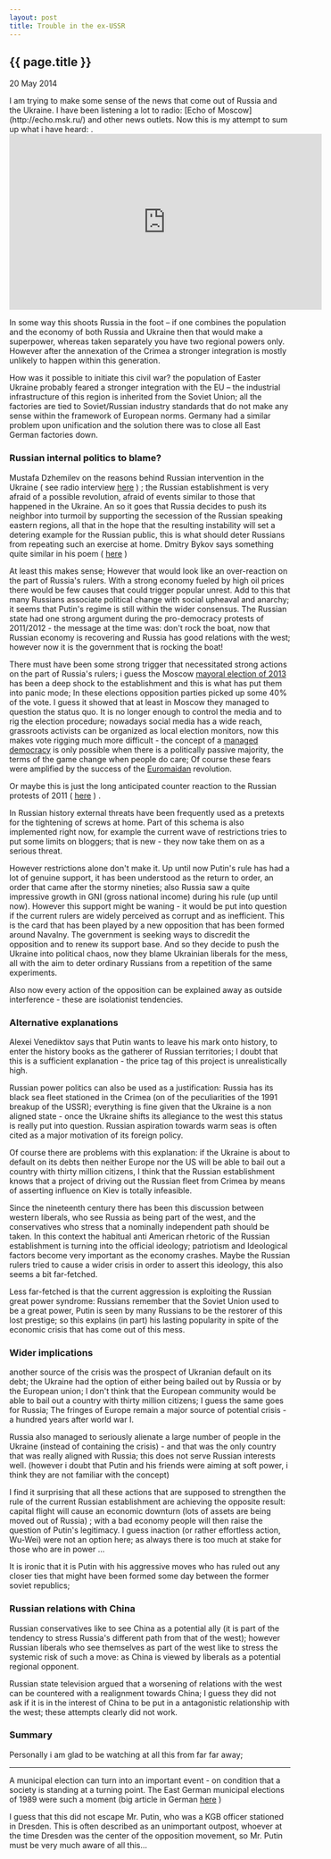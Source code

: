 ```yaml
---
layout: post
title: Trouble in the ex-USSR
---
```


{{ page.title }}
----------------

<p class="publish_date">
20 May 2014

</p>
I am trying to make some sense of the news that come out of Russia and the Ukraine. I have been listening a lot to radio: [Echo of Moscow](http://echo.msk.ru/) and other news outlets. Now this is my attempt to sum up what i have heard: .

<iframe width="560" height="315" src="https://www.youtube-nocookie.com/embed/Rw0KeJdAZkY" frameborder="0" allowfullscreen></iframe>

In some way this shoots Russia in the foot – if one combines the population and the economy of both Russia and Ukraine then that would make a superpower, whereas taken separately you have two regional powers only. However after the annexation of the Crimea a stronger integration is mostly unlikely to happen within this generation.

How was it possible to initiate this civil war?  the population of Easter Ukraine probably feared a stronger integration with the EU – the industrial infrastructure of this region is inherited from the Soviet Union; all the factories are tied to Soviet/Russian industry standards that do not make any sense within the framework of European norms. Germany had a similar problem upon unification and the solution there was to close all East German factories down.

### Russian internal politics to blame?

Mustafa Dzhemilev on the reasons behind Russian intervention in the Ukraine ( see radio interview [here](http://echo.msk.ru/sounds/1317438.html) ) ; the Russian establishment is very afraid of a possible revolution, afraid of events similar to those that happened in the Ukraine. An so it goes that Russia decides to push its neighbor into turmoil by supporting the secession of the Russian speaking eastern regions, all that in the hope that the resulting instability will set a detering example for the Russian public, this is what should deter Russians from repeating such an exercise at home. Dmitry Bykov says something quite similar in his poem ( [here](http://ru-bykov.livejournal.com/1929699.html) )

At least this makes sense; However that would look like an over-reaction on the part of Russia's rulers. With a strong economy fueled by high oil prices there would be few causes that could trigger popular unrest. Add to this that many Russians associate political change with social upheaval and anarchy; it seems that Putin's regime is still within the wider consensus. The Russian state had one strong argument during the pro-democracy protests of 2011/2012 - the message at the time was: don't rock the boat, now that Russian economy is recovering and Russia has good relations with the west; however now it is the government that is rocking the boat!

There must have been some strong trigger that necessitated strong actions on the part of Russia's rulers; i guess the Moscow [mayoral election of 2013](http://en.wikipedia.org/wiki/Moscow_mayoral_election,_2013) has been a deep shock to the establishment and this is what has put them into panic mode; In these elections opposition parties picked up some 40% of the vote. I guess it showed that at least in Moscow they managed to question the status quo. It is no longer enough to control the media and to rig the election procedure; nowadays social media has a wide reach, grassroots activists can be organized as local election monitors, now this makes vote rigging much more difficult - the concept of a [managed democracy](http://carnegieendowment.org/2005/10/18/essence-of-putin-s-managed-democracy/2a3) is only possible when there is a politically passive majority, the terms of the game change when people do care; Of course these fears were amplified by the success of the [Euromaidan](http://en.wikipedia.org/wiki/2014_Ukrainian_revolution) revolution.

Or maybe this is just the long anticipated counter reaction to the Russian protests of 2011 ( [here](http://en.wikipedia.org/wiki/2011%E2%80%9313_Russian_protests) ) .

In Russian history external threats have been frequently used as a pretexts for the tightening of screws at home. Part of this schema is also implemented right now, for example the current wave of restrictions tries to put some limits on bloggers; that is new - they now take them on as a serious threat.

However restrictions alone don't make it. Up until now Putin's rule has had a lot of genuine support, it has been understood as the return to order, an order that came after the stormy nineties; also Russia saw a quite impressive growth in GNI (gross national income) during his rule (up until now). However this support might be waning - it would be put into question if the current rulers are widely perceived as corrupt and as inefficient. This is the card that has been played by a new opposition that has been formed around Navalny. The government is seeking ways to discredit the opposition and to renew its support base. And so they decide to push the Ukraine into political chaos, now they blame Ukrainian liberals for the mess, all with the aim to deter ordinary Russians from a repetition of the same experiments.

Also now every action of the opposition can be explained away as outside interference - these are isolationist tendencies.

### Alternative explanations

Alexei Venediktov says that Putin wants to leave his mark onto history, to enter the history books as the gatherer of Russian territories; I doubt that this is a sufficient explanation - the price tag of this project is unrealistically high.

Russian power politics can also be used as a justification: Russia has its black sea fleet stationed in the Crimea (on of the peculiarities of the 1991 breakup of the USSR); everything is fine given that the Ukraine is a non aligned state - once the Ukraine shifts its allegiance to the west this status is really put into question. Russian aspiration towards warm seas is often cited as a major motivation of its foreign policy.

Of course there are problems with this explanation: if the Ukraine is about to default on its debts then neither Europe nor the US will be able to bail out a country with thirty million citizens, I think that the Russian establishment knows that a project of driving out the Russian fleet from Crimea by means of asserting influence on Kiev is totally infeasible.

Since the nineteenth century there has been this discussion between western liberals, who see Russia as being part of the west, and the conservatives who stress that a nominally independent path should be taken. In this context the habitual anti American rhetoric of the Russian establishment is turning into the official ideology; patriotism and Ideological factors become very important as the economy crashes. Maybe the Russian rulers tried to cause a wider crisis in order to assert this ideology, this also seems a bit far-fetched.

Less far-fetched is that the current aggression is exploiting the Russian great power syndrome: Russians remember that the Soviet Union used to be a great power, Putin is seen by many Russians to be the restorer of this lost prestige; so this explains (in part) his lasting popularity in spite of the economic crisis that has come out of this mess.

### Wider implications

another source of the crisis was the prospect of Ukranian default on its debt; the Ukraine had the option of either being bailed out by Russia or by the European union; I don't think that the European community would be able to bail out a country with thirty million citizens; I guess the same goes for Russia; The fringes of Europe remain a major source of potential crisis - a hundred years after world war I.

Russia also managed to seriously alienate a large number of people in the Ukraine (instead of containing the crisis) - and that was the only country that was really aligned with Russia; this does not serve Russian interests well. (however i doubt that Putin and his friends were aiming at soft power, i think they are not familiar with the concept)

I find it surprising that all these actions that are supposed to strengthen the rule of the current Russian establishment are achieving the opposite result: capital flight will cause an economic downturn (lots of assets are being moved out of Russia) ; with a bad economy people will then raise the question of Putin's legitimacy. I guess inaction (or rather effortless action, Wu-Wei) were not an option here; as always there is too much at stake for those who are in power ...

It is ironic that it is Putin with his aggressive moves who has ruled out any closer ties that might have been formed some day between the former soviet republics;

### Russian relations with China

Russian conservatives like to see China as a potential ally (it is part of the tendency to stress Russia's different path from that of the west); however Russian liberals who see themselves as part of the west like to stress the systemic risk of such a move: as China is viewed by liberals as a potential regional opponent.

Russian state television argued that a worsening of relations with the west can be countered with a realignment towards China; I guess they did not ask if it is in the interest of China to be put in a antagonistic relationship with the west; these attempts clearly did not work.

### Summary

Personally i am glad to be watching at all this from far far away;

------------------------------------------------------------------------

A municipal election can turn into an important event - on condition that a society is standing at a turning point. The East German municipal elections of 1989 were such a moment (big article in German [here](http://de.wikipedia.org/wiki/Wende_und_friedliche_Revolution_in_der_DDR#Gezielter_B.C3.BCrgerprotest_gegen_Kommunalwahlf.C3.A4lschungen) )

I guess that this did not escape Mr. Putin, who was a KGB officer stationed in Dresden. This is often described as an unimportant outpost, whoever at the time Dresden was the center of the opposition movement, so Mr. Putin must be very much aware of all this...
